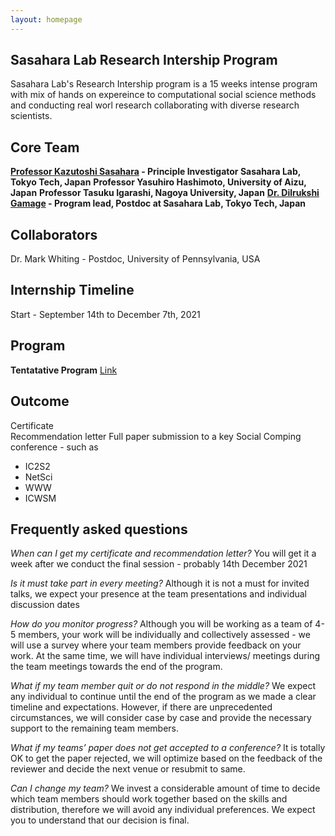 ```yaml
---
layout: homepage
---
```


## Sasahara Lab Research Intership Program 

Sasahara Lab's Research Intership program is a 15 weeks intense program with mix of hands on expereince to computational social science methods and conducting real worl research collaborating with diverse research scientists. 

## Core Team

**[Professor Kazutoshi Sasahara](https://researchmap.jp/colorlessgreen?lang=en) - Principle Investigator Sasahara Lab, Tokyo Tech, Japan**
**Professor Yasuhiro Hashimoto, University of Aizu, Japan**
**Professor Tasuku Igarashi, Nagoya University, Japan**
**[Dr. Dilrukshi Gamage](http://dilrukshig.weebly.com/) - Program lead, Postdoc at Sasahara Lab, Tokyo Tech, Japan**

## Collaborators 
Dr. Mark Whiting - Postdoc, University of Pennsylvania, USA 

## Internship Timeline 
Start - September 14th to  December 7th, 2021

## Program 

**Tentatative Program** [Link](https://docs.google.com/document/d/1G5ydiu-lmedFnp6Ls6QAlPW_jK3j5cMbO_hFtVrsDDk/edit?usp=sharing)


## Outcome 
Certificate  
Recommendation letter 
Full paper submission to a key Social Comping conference - such as 
- IC2S2 
- NetSci
- WWW
- ICWSM

## Frequently asked questions 

*When can  I get my certificate and recommendation letter?*
You will get it a week after we conduct the final session - probably 14th December 2021

*Is it must take part in every meeting?*
Although it is not a must for invited talks, we expect your presence at the team presentations and individual discussion dates

*How do you monitor progress?*
Although you will be working as a team of 4-5 members, your work will be individually and collectively assessed - we will use a survey where your team members provide feedback on your work. At the same time, we will have individual interviews/ meetings during the team meetings towards the end of the program.

*What if my team member quit or do not respond in the middle?*
We expect any individual to continue until the end of the program as we made a clear timeline and expectations. However, if there are unprecedented circumstances, we will consider case by case and provide the necessary support to the remaining team members. 

*What if my teams’ paper does not get accepted to a conference?*
It is totally OK to get the paper rejected, we will optimize based on the feedback of the reviewer and decide the next venue or resubmit to same.

*Can I change my team?* 
We invest a considerable amount of time to decide which team members should work together based on the skills and distribution, therefore we will avoid any individual preferences. We expect you to understand that our decision is final.




